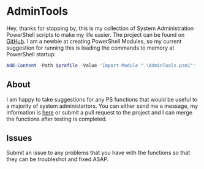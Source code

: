 # AdminTools

Hey, thanks for stopping by, this is my collection of System Administration PowerShell scripts to make my life easier.
The project can be found on [GitHub](https://github.com/baileydauterman/AdminTools).
I am a newbie at creating PowerShell Modules, so my current suggestion for running this is loading the commands to memory at PowerShell startup:

```powershell
Add-Content -Path $profile -Value 'Import-Module ".\AdminTools.psm1"'
```

## About
I am happy to take suggestions for any PS functions that would be useful to a majority of system administartors. You can either send me a message, my information is [here](https://baileydauterman.github.io/) or submit a pull request to the project and I can merge the functions after testing is completed.

## Issues
Submit an issue to any problems that you have with the functions so that they can be troubleshot and fixed ASAP.
